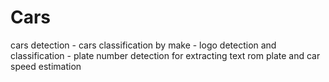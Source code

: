 # Cars
cars detection  - cars classification by make - logo detection and classification - plate number detection for extracting text rom plate and car speed estimation
